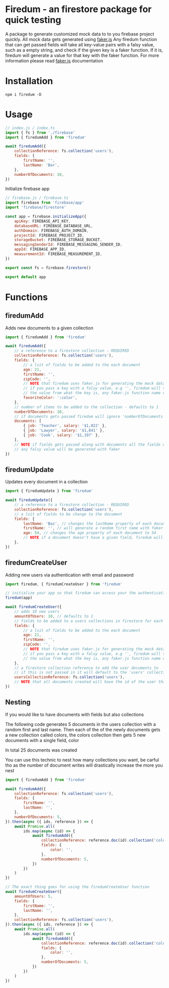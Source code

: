 # Firedum - an firestore package for quick testing

A package to generate customized mock data to to you firebase project quickly.
All mock data gets generated using [faker.js](https://www.npmjs.com/package/faker)
Any firedum function that can get passed fields will take all key-value pairs with a falsy value, such as a empty string, and check if the given key is a faker function. If it is, firedum will generate a value for that key with the faker function.
For more information please read [faker.js](https://www.npmjs.com/package/faker) documentation

# Installation

`npm i firedum -D`

# Usage

```js
// index.js / index.ts
import { fs } from './firebase'
import { firedumAdd } from 'firedum'

await firedumAdd({
    collectionReference: fs.collection('users'),
    fields: {
        firstName: '',
        lastName: 'Bar',
    },
    numberOfDocuments: 10,
})
```

Initialize firebase app

```js
// firebase.js / firebase.ts
import firebase from 'firebase/app'
import 'firebase/firestore'

const app = firebase.initializeApp({
    apiKey: FIREBASE_API_KEY,
    databaseURL: FIREBASE_DATABASE_URL,
    authDomain: FIREBASE_AUTH_DOMAIN,
    projectId: FIREBASE_PROJECT_ID,
    storageBucket: FIREBASE_STORAGE_BUCKET,
    messagingSenderId: FIREBASE_MESSAGING_SENDER_ID,
    appId: FIREBASE_APP_ID,
    measurementId: FIREBASE_MEASUREMENT_ID,
})

export const fs = firebase.firestore()

export default app
```

# Functions

## firedumAdd

Adds new documents to a given collection

```js
import { firedumAdd } from 'firedum'

await firedumAdd({
    // a reference to a firestore collection - REQUIRED
    collectionReference: fs.collection('users'),
    fields: {
        // a lsit of fields to be added to the each document
        age: 21,
        firstName: '',
        zipCode: '',
        // NOTE that firedum uses faker.js for generating the mock data,
        // if you pass a key with a falsy value, e.g '', firedum will try generating
        // the value from what the key is, any faker.js function name can be passed as a key
        favoriteColor: ':color',
    },
    // number of items to be added to the collection - defaults to 1
    numberOfDocuments: 10,
    // if documents gets passed firedum will ignore 'numberOfDocuments' variable and only add the given documents
    documents: [
        { job: 'Teacher', salary: '$1,022' },
        { job: 'Lawyer', salary: '$1,841' },
        { job: 'Cook', salary: '$1,197' },
    ],
    // NOTE if fields gets passed along with documents all the fields will be added along side each doc,
    // any falsy value will be generated with faker
})
```

## firedumUpdate

Updates every document in a collection

```js
import { firedumUpdate } from 'firedum'

await firedumUpdate({
    // a reference to a firestore collection - REQUIRED
    collectionReference: fs.collection('users'),
    // a lsit of fields to be change to the document
    fields: {
        lastName: 'Baz', // changes the lastName property of each document to 'Baz'
        firstName: '', // will generate a random first name with faker
        age: 54, // changes the age property of each document to 54
        // NOTE if a document doesn't have a given field, firedum will add it
    },
})
```

## firedumCreateUser

Adding new users via authentication with email and password

```js
import firedum, { firedumCreateUser } from 'firedum'

// initialize your app so that firedum can access your the authentication to create new users
firedum(app)

await firedumCreateUser({
    // adds 10 new users
    amountOfUsers: 10, // defaults to 1
    // fields to be added to a users collections in firestore for each user that gets created
    fields: {
        // a lsit of fields to be added to the each document
        age: 21,
        firstName: '',
        zipCode: '',
        // NOTE that firedum uses faker.js for generating the mock data,
        // if you pass a key with a falsy value, e.g '', firedum will try generating
        // the value from what the key is, any faker.js function name can be passed as a key
    },
    // a firestore collection reference to add the user documents to
    // if this is not passed in it will default to the 'users' collection
    usersCollectionReference: fs.collection('users'),
    // NOTE that all documents created will have the id of the user that it was created for
})
```

## Nesting

If you would like to have documents with fields but also collections

The following code generates 5 documents in the users collection with a random first and last name.
Then each of the of the newly documents gets a new collection called colors,
the colors collection then gets 5 new documents with a single field, color

In total 25 documents was created

You can use this technic to nest how many collections you want, be carful tho as the number
of document writes will drastically increase the more you nest

```js
import { firedumAdd } from 'firedum'

await firedumAdd({
    collectionReference: fs.collection('users'),
    fields: {
        firstName: '',
        lastName: '',
    },
    numberOfDocuments: 5,
}).then(async ({ ids, reference }) => {
    await Promise.all(
        ids.map(async (id) => {
            await firedumAdd({
                collectionReference: reference.doc(id).collection('colors'),
                fields: {
                    color: '',
                },
                numberOfDocuments: 5,
            })
        })
    )
})

// The exact thing goes for using the firedumCreateUser function
await firedumCreateUser({
    amountOfUsers: 5,
    fields: {
        firstName: '',
        lastName: '',
    },
    collectionReference: fs.collection('users'),
}).then(async ({ ids, reference }) => {
    await Promise.all(
        ids.map(async (id) => {
            await firedumAdd({
                collectionReference: reference.doc(id).collection('colors'),
                fields: {
                    color: '',
                },
                numberOfDocuments: 5,
            })
        })
    )
})
```
